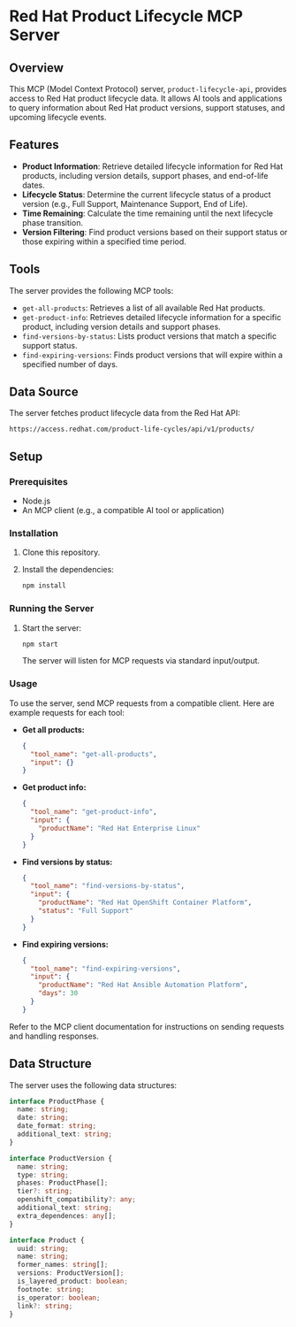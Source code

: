 # Red Hat Product Lifecycle MCP Server

## Overview

This MCP (Model Context Protocol) server, `product-lifecycle-api`, provides access to Red Hat product lifecycle data. It allows AI tools and applications to query information about Red Hat product versions, support statuses, and upcoming lifecycle events.

## Features

* **Product Information**: Retrieve detailed lifecycle information for Red Hat products, including version details, support phases, and end-of-life dates.
* **Lifecycle Status**: Determine the current lifecycle status of a product version (e.g., Full Support, Maintenance Support, End of Life).
* **Time Remaining**: Calculate the time remaining until the next lifecycle phase transition.
* **Version Filtering**: Find product versions based on their support status or those expiring within a specified time period.

## Tools

The server provides the following MCP tools:

* `get-all-products`: Retrieves a list of all available Red Hat products.
* `get-product-info`: Retrieves detailed lifecycle information for a specific product, including version details and support phases.
* `find-versions-by-status`: Lists product versions that match a specific support status.
* `find-expiring-versions`: Finds product versions that will expire within a specified number of days.

## Data Source

The server fetches product lifecycle data from the Red Hat API:

`https://access.redhat.com/product-life-cycles/api/v1/products/`

## Setup

### Prerequisites

* Node.js
* An MCP client (e.g., a compatible AI tool or application)

### Installation

1.  Clone this repository.
2.  Install the dependencies:

    ```bash
    npm install
    ```

### Running the Server

1.  Start the server:

    ```bash
    npm start
    ```

    The server will listen for MCP requests via standard input/output.

### Usage

To use the server, send MCP requests from a compatible client. Here are example requests for each tool:

* **Get all products:**

    ```json
    {
      "tool_name": "get-all-products",
      "input": {}
    }
    ```

* **Get product info:**

    ```json
    {
      "tool_name": "get-product-info",
      "input": {
        "productName": "Red Hat Enterprise Linux"
      }
    }
    ```

* **Find versions by status:**

    ```json
    {
      "tool_name": "find-versions-by-status",
      "input": {
        "productName": "Red Hat OpenShift Container Platform",
        "status": "Full Support"
      }
    }
    ```

* **Find expiring versions:**

    ```json
    {
      "tool_name": "find-expiring-versions",
      "input": {
        "productName": "Red Hat Ansible Automation Platform",
        "days": 30
      }
    }
    ```

Refer to the MCP client documentation for instructions on sending requests and handling responses.

## Data Structure

The server uses the following data structures:

```typescript
interface ProductPhase {
  name: string;
  date: string;
  date_format: string;
  additional_text: string;
}

interface ProductVersion {
  name: string;
  type: string;
  phases: ProductPhase[];
  tier?: string;
  openshift_compatibility?: any;
  additional_text: string;
  extra_dependences: any[];
}

interface Product {
  uuid: string;
  name: string;
  former_names: string[];
  versions: ProductVersion[];
  is_layered_product: boolean;
  footnote: string;
  is_operator: boolean;
  link?: string;
}
